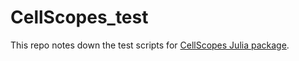 # CellScopes_test

This repo notes down the test scripts for <a href="https://github.com/HaojiaWu/CellScopes.jl/" target="_blank">CellScopes Julia package</a>.

